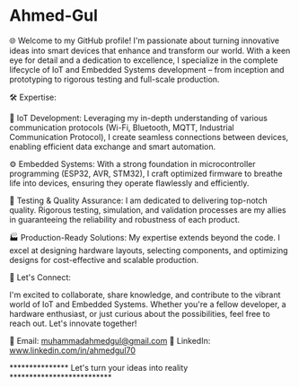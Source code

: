 # Ahmed-Gul
🌐 Welcome to my GitHub profile! I'm passionate about turning innovative ideas into smart devices that enhance and transform our world. With a keen eye for detail and a dedication to excellence, I specialize in the complete lifecycle of IoT and Embedded Systems development – from inception and prototyping to rigorous testing and full-scale production.

🛠️ Expertise:

🔌 IoT Development: Leveraging my in-depth understanding of various communication protocols (Wi-Fi, Bluetooth, MQTT, Industrial Communication Protocol), I create seamless connections between devices, enabling efficient data exchange and smart automation.

⚙️ Embedded Systems: With a strong foundation in microcontroller programming (ESP32, AVR, STM32), I craft optimized firmware to breathe life into devices, ensuring they operate flawlessly and efficiently.

🧪 Testing & Quality Assurance: I am dedicated to delivering top-notch quality. Rigorous testing, simulation, and validation processes are my allies in guaranteeing the reliability and robustness of each product.

🏭 Production-Ready Solutions: My expertise extends beyond the code. I excel at designing hardware layouts, selecting components, and optimizing designs for cost-effective and scalable production.


📢 Let's Connect:

I'm excited to collaborate, share knowledge, and contribute to the vibrant world of IoT and Embedded Systems. Whether you're a fellow developer, a hardware enthusiast, or just curious about the possibilities, feel free to reach out. Let's innovate together!

📧 Email: muhammadahmedgul@gmail.com
💼 LinkedIn: www.linkedin.com/in/ahmedgul70

*************** Let's turn your ideas into reality **************************
